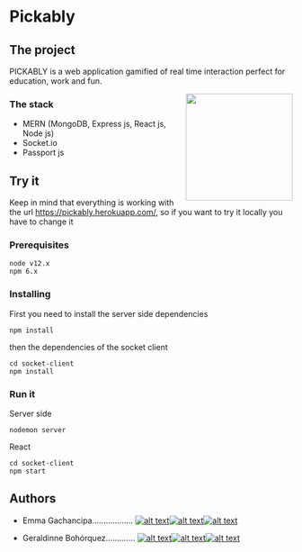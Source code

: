 # Pickably

## The project

PICKABLY is a web application gamified of real time interaction perfect for education, work and fun.


<p>
<img height="190" src="https://i.imgur.com/WPGxbgM.png" align="right" >
</p>

### The stack
   - MERN (MongoDB, Express js, React js, Node js)
   - Socket.io
   - Passport js


## Try it
Keep in mind that everything is working with the url https://pickably.herokuapp.com/, so if you want to try it locally you have to change it

### Prerequisites
```
node v12.x
npm 6.x
```
### Installing

First you need to install the server side dependencies
```
npm install
```

then the dependencies of the socket client
```
cd socket-client
npm install
```

### Run it

Server side
```
nodemon server
```

React
```
cd socket-client
npm start
```

## Authors

-   Emma Gachancipa..................
[![alt text][1.1]][1][![alt text][3.1]][3][![alt text][4.1]][4]

-   Geraldinne Bohórquez.............
[![alt text][1.1]][5][![alt text][3.1]][7][![alt text][8.1]][8]

[1.1]: http://i.imgur.com/tXSoThF.png (Twitter)
[3.1]: http://i.imgur.com/0o48UoR.png (Github)
[4.1]: https://i.imgur.com/TJRr1iY.png (Linked[in])
[5.1]: http://i.imgur.com/tXSoThF.png (Twitter)
[7.1]: http://i.imgur.com/0o48UoR.png (Github)
[8.1]: https://i.imgur.com/TJRr1iY.png (Linked[in])

[1]: http://www.twitter.com/emm_coded
[3]: https://www.github.com/julgachancipa
[4]: https://www.linkedin.com/in/emma-juliana-gachancipa-castelblanco-4b3667188
[5]: https://twitter.com/geraldinnebohr
[7]: http://www.github.com/geraldinnebohr
[8]: https://www.linkedin.com/in/geraldinnebohr
